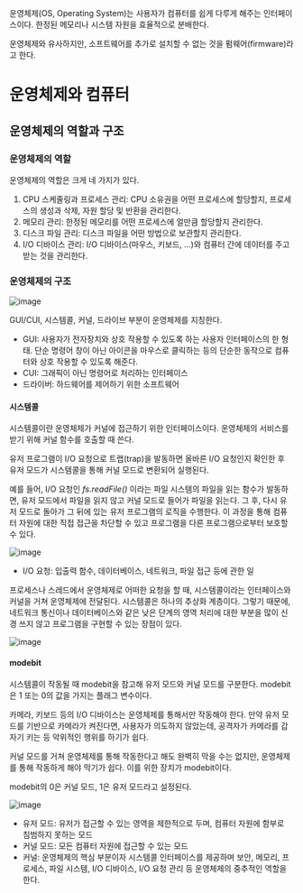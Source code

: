 운영체제(OS, Operating System)는 사용자가 컴퓨터를 쉽게 다루게 해주는 인터페이스이다. 한정된 메모리나 시스템 자원을 효율적으로 분배한다.

운영체제와 유사하지만, 소프트웨어를 추가로 설치할 수 없는 것을 펌웨어(firmware)라고 한다.

# 운영체제와 컴퓨터

## 운영체제의 역할과 구조

### 운영체제의 역할

운영체제의 역할은 크게 네 가지가 있다.

1. CPU 스케줄링과 프로세스 관리: CPU 소유권을 어떤 프로세스에 할당할지, 프로세스의 생성과 삭제, 자원 할당 및 반환을 관리한다.
2. 메모리 관리: 한정된 메모리를 어떤 프로세스에 얼만큼 할당할지 관리한다.
3. 디스크 파일 관리: 디스크 파일을 어떤 방법으로 보관할지 관리한다.
4. I/O 디바이스 관리: I/O 디바이스(마우스, 키보드, ...)와 컴퓨터 간에 데이터를 주고받는 것을 관리한다.

### 운영체제의 구조

![image](https://github.com/yi-hongju/CS-for-Jobs/assets/44770369/0d0ef1d7-0104-422a-be1e-70e63628b684)

GUI/CUI, 시스템콜, 커널, 드라이브 부분이 운영체제를 지칭한다.

- GUI: 사용자가 전자장치와 상호 작용할 수 있도록 하는 사용자 인터페이스의 한 형태. 단순 명령어 창이 아닌 아이콘을 마우스로 클릭하는 등의 단순한 동작으로 컴퓨터와 상호 작용할 수 있도록 해준다.
- CUI: 그래픽이 아닌 명령어로 처리하는 인터페이스
- 드라이버: 하드웨어를 제어하기 위한 소프트웨어

#### 시스템콜

시스템콜이란 운영체제가 커널에 접근하기 위한 인터페이스이다. 운영체제의 서비스를 받기 위해 커널 함수를 호출할 때 쓴다.

유저 프로그램이 I/O 요청으로 트랩(trap)을 발동하면 올바른 I/O 요청인지 확인한 후 유저 모드가 시스템콜을 통해 커널 모드로 변환되어 실행된다.

예를 들어, I/O 요청인 _fs.readFile()_ 이라는 파일 시스템의 파일을 읽는 함수가 발동하면, 유저 모드에서 파일을 읽지 않고 커널 모드로 들어가 파일을 읽는다. 그 후, 다시 유저 모드로 돌아가 그 뒤에 있는 유저 프로그램의 로직을 수행한다. 이 과정을 통해 컴퓨터 자원에 대한 직접 접근을 차단할 수 있고 프로그램을 다른 프로그램으로부터 보호할 수 있다.

![image](https://github.com/yi-hongju/CS-for-Jobs/assets/44770369/16bf6595-2aff-4151-94e6-103217eef657)

- I/O 요청: 입출력 함수, 데이터베이스, 네트워크, 파일 접근 등에 관한 일

프로세스나 스레드에서 운영체제로 어떠한 요청을 할 때, 시스템콜이라는 인터페이스와 커널을 거쳐 운영체제에 전달된다. 시스템콜은 하나의 추상화 계층이다. 그렇기 때문에, 네트워크 통신이나 데이터베이스와 같은 낮은 단계의 영역 처리에 대한 부분을 많이 신경 쓰지 않고 프로그램을 구현할 수 있는 장점이 있다.

![image](https://github.com/yi-hongju/CS-for-Jobs/assets/44770369/f4d7de18-acf9-4bb4-8f54-035d11bc2bd3)

#### modebit

시스템콜이 작동될 때 modebit을 참고해 유저 모드와 커널 모드를 구분한다. modebit은 1 또는 0의 값을 가지는 플래그 변수이다.

카메라, 키보드 등의 I/O 디바이스는 운영체제를 통해서만 작동해야 한다. 만약 유저 모드를 기반으로 카메라가 켜진다면, 사용자가 의도하지 않았는데, 공격자가 카메라를 갑자기 키는 등 악위적인 행위를 하기가 쉽다.

커널 모드를 거쳐 운영체제를 통해 작동한다고 해도 완벽히 막을 수는 없지만, 운영체제를 통해 작동하게 해야 막기가 쉽다. 이를 위한 장치가 modebit이다. 

modebit의 0은 커널 모드, 1은 유저 모드라고 설정된다. 

![image](https://github.com/yi-hongju/CS-for-Jobs/assets/44770369/50e54e7e-4101-47a3-86d9-03b7975fb49f)

- 유저 모드: 유저가 접근할 수 있는 영역을 제한적으로 두며, 컴퓨터 자원에 함부로 침범하지 못하는 모드
- 커널 모드: 모든 컴퓨터 자원에 접근할 수 있는 모드
- 커널: 운영체제의 핵심 부분이자 시스템콜 인터페이스를 제공하며 보안, 메모리, 프로세스, 파일 시스템, I/O 디바이스, I/O 요청 관리 등 운영체제의 중추적인 역할을 한다.